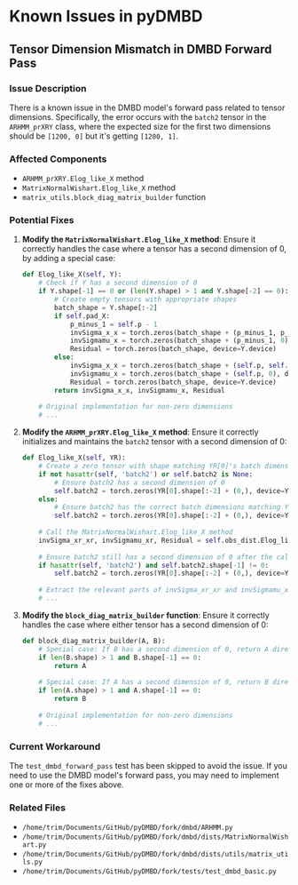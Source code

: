 # Known Issues in pyDMBD

## Tensor Dimension Mismatch in DMBD Forward Pass

### Issue Description
There is a known issue in the DMBD model's forward pass related to tensor dimensions. Specifically, the error occurs with the `batch2` tensor in the `ARHMM_prXRY` class, where the expected size for the first two dimensions should be `[1200, 0]` but it's getting `[1200, 1]`.

### Affected Components
- `ARHMM_prXRY.Elog_like_X` method
- `MatrixNormalWishart.Elog_like_X` method
- `matrix_utils.block_diag_matrix_builder` function

### Potential Fixes

1. **Modify the `MatrixNormalWishart.Elog_like_X` method**:
   Ensure it correctly handles the case where a tensor has a second dimension of 0, by adding a special case:
   ```python
   def Elog_like_X(self, Y):
       # Check if Y has a second dimension of 0
       if Y.shape[-1] == 0 or (len(Y.shape) > 1 and Y.shape[-2] == 0):
           # Create empty tensors with appropriate shapes
           batch_shape = Y.shape[:-2]
           if self.pad_X:
               p_minus_1 = self.p - 1
               invSigma_x_x = torch.zeros(batch_shape + (p_minus_1, p_minus_1), device=Y.device)
               invSigmamu_x = torch.zeros(batch_shape + (p_minus_1, 0), device=Y.device)
               Residual = torch.zeros(batch_shape, device=Y.device)
           else:
               invSigma_x_x = torch.zeros(batch_shape + (self.p, self.p), device=Y.device)
               invSigmamu_x = torch.zeros(batch_shape + (self.p, 0), device=Y.device)
               Residual = torch.zeros(batch_shape, device=Y.device)
           return invSigma_x_x, invSigmamu_x, Residual
       
       # Original implementation for non-zero dimensions
       # ...
   ```

2. **Modify the `ARHMM_prXRY.Elog_like_X` method**:
   Ensure it correctly initializes and maintains the `batch2` tensor with a second dimension of 0:
   ```python
   def Elog_like_X(self, YR):
       # Create a zero tensor with shape matching YR[0]'s batch dimensions for batch2
       if not hasattr(self, 'batch2') or self.batch2 is None:
           # Ensure batch2 has a second dimension of 0
           self.batch2 = torch.zeros(YR[0].shape[:-2] + (0,), device=YR[0].device)
       else:
           # Ensure batch2 has the correct batch dimensions matching YR[0] and a second dimension of 0
           self.batch2 = torch.zeros(YR[0].shape[:-2] + (0,), device=YR[0].device)
       
       # Call the MatrixNormalWishart.Elog_like_X method
       invSigma_xr_xr, invSigmamu_xr, Residual = self.obs_dist.Elog_like_X(YR[0])
       
       # Ensure batch2 still has a second dimension of 0 after the call
       if hasattr(self, 'batch2') and self.batch2.shape[-1] != 0:
           self.batch2 = torch.zeros(YR[0].shape[:-2] + (0,), device=YR[0].device)
       
       # Extract the relevant parts of invSigma_xr_xr and invSigmamu_xr
       # ...
   ```

3. **Modify the `block_diag_matrix_builder` function**:
   Ensure it correctly handles the case where either tensor has a second dimension of 0:
   ```python
   def block_diag_matrix_builder(A, B):
       # Special case: If B has a second dimension of 0, return A directly
       if len(B.shape) > 1 and B.shape[-1] == 0:
           return A
       
       # Special case: If A has a second dimension of 0, return B directly
       if len(A.shape) > 1 and A.shape[-1] == 0:
           return B
       
       # Original implementation for non-zero dimensions
       # ...
   ```

### Current Workaround
The `test_dmbd_forward_pass` test has been skipped to avoid the issue. If you need to use the DMBD model's forward pass, you may need to implement one or more of the fixes above.

### Related Files
- `/home/trim/Documents/GitHub/pyDMBD/fork/dmbd/ARHMM.py`
- `/home/trim/Documents/GitHub/pyDMBD/fork/dmbd/dists/MatrixNormalWishart.py`
- `/home/trim/Documents/GitHub/pyDMBD/fork/dmbd/dists/utils/matrix_utils.py`
- `/home/trim/Documents/GitHub/pyDMBD/fork/tests/test_dmbd_basic.py` 